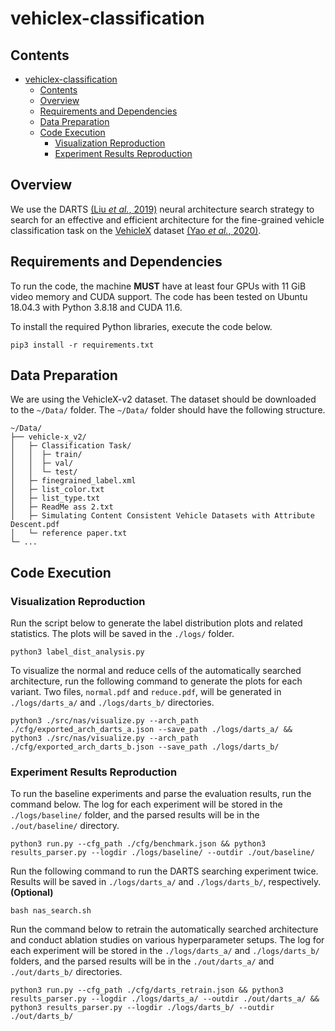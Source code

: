 # vehiclex-classification

## Contents
- [vehiclex-classification](#vehiclex-classification)
  - [Contents](#contents)
  - [Overview](#overview)
  - [Requirements and Dependencies](#requirements-and-dependencies)
  - [Data Preparation](#data-preparation)
  - [Code Execution](#code-execution)
    - [Visualization Reproduction](#visualization-reproduction)
    - [Experiment Results Reproduction](#experiment-results-reproduction)

## Overview
We use the DARTS [(Liu *et al.*, 2019)](https://arxiv.org/abs/1806.09055) neural architecture search strategy to search for an effective and efficient architecture for the fine-grained vehicle classification task on the [VehicleX](https://github.com/yorkeyao/VehicleX) dataset [(Yao *et al.*, 2020)](https://link.springer.com/chapter/10.1007/978-3-030-58539-6_46).

## Requirements and Dependencies
To run the code, the machine **MUST** have at least four GPUs with 11 GiB video memory and CUDA support. The code has been tested on Ubuntu 18.04.3 with Python 3.8.18 and CUDA 11.6.

To install the required Python libraries, execute the code below.
```
pip3 install -r requirements.txt
```

## Data Preparation
We are using the VehicleX-v2 dataset. The dataset should be downloaded to the `~/Data/` folder. The `~/Data/` folder should have the following structure.
```
~/Data/
├── vehicle-x_v2/
│   ├─ Classification Task/
│   │  ├─ train/
│   │  ├─ val/
│   │  └─ test/
│   ├─ finegrained_label.xml
│   ├─ list_color.txt
│   ├─ list_type.txt
│   ├─ ReadMe ass 2.txt
│   ├─ Simulating Content Consistent Vehicle Datasets with Attribute Descent.pdf
│   └─ reference paper.txt
└─ ...
```

## Code Execution
### Visualization Reproduction
Run the script below to generate the label distribution plots and related statistics. The plots will be saved in the `./logs/` folder.
```
python3 label_dist_analysis.py
```

To visualize the normal and reduce cells of the automatically searched architecture, run the following command to generate the plots for each variant. Two files, `normal.pdf` and `reduce.pdf`, will be generated in `./logs/darts_a/` and `./logs/darts_b/` directories.
```
python3 ./src/nas/visualize.py --arch_path ./cfg/exported_arch_darts_a.json --save_path ./logs/darts_a/ && python3 ./src/nas/visualize.py --arch_path ./cfg/exported_arch_darts_b.json --save_path ./logs/darts_b/
```

### Experiment Results Reproduction
To run the baseline experiments and parse the evaluation results, run the command below. The log for each experiment will be stored in the `./logs/baseline/` folder, and the parsed results will be in the `./out/baseline/` directory.
```
python3 run.py --cfg_path ./cfg/benchmark.json && python3 results_parser.py --logdir ./logs/baseline/ --outdir ./out/baseline/
```

Run the following command to run the DARTS searching experiment twice. Results will be saved in `./logs/darts_a/` and `./logs/darts_b/`, respectively. **(Optional)**
```
bash nas_search.sh
```

Run the command below to retrain the automatically searched architecture and conduct ablation studies on various hyperparameter setups. The log for each experiment will be stored in the `./logs/darts_a/` and `./logs/darts_b/` folders, and the parsed results will be in the `./out/darts_a/` and `./out/darts_b/` directories.
```
python3 run.py --cfg_path ./cfg/darts_retrain.json && python3 results_parser.py --logdir ./logs/darts_a/ --outdir ./out/darts_a/ && python3 results_parser.py --logdir ./logs/darts_b/ --outdir ./out/darts_b/
```
